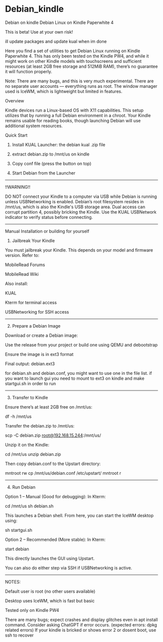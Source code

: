 # Debian_kindle
Debian on kindle
Debian Linux on Kindle Paperwhite 4

This is beta! Use at your own risk!

ill update packages and update kual when im done

Here you find a set of utilities to get Debian Linux running on Kindle Paperwhite 4. This has only been tested on the Kindle PW4, and while it might work on other Kindle models with touchscreens and sufficient resources (at least 2GB free storage and 512MiB RAM), there’s no guarantee it will function properly.

Note: There are many bugs, and this is very much experimental. There are no separate user accounts — everything runs as root. The window manager used is IceWM, which is lightweight but limited in features.

Overview

Kindle devices run a Linux-based OS with X11 capabilities. This setup utilizes that by running a full Debian environment in a chroot. Your Kindle remains usable for reading books, though launching Debian will use additional system resources.

Quick Start

1. Install KUAL Launcher: the debian kual .zip file

2. extract debian.zip to /mnt/us on kindle

3. Copy conf file (press the button on top)

4. Start Debian from the Launcher



---

!!WARNING!!

DO NOT connect your Kindle to a computer via USB while Debian is running unless USBNetworking is enabled. Debian’s root filesystem resides in /mnt/us, which is also the Kindle's USB storage area. Dual access can corrupt partition 4, possibly bricking the Kindle. Use the KUAL USBNetwork indicator to verify status before connecting.


---

Manual Installation or building for yourself

1. Jailbreak Your Kindle

You must jailbreak your Kindle. This depends on your model and firmware version. Refer to:

MobileRead Forums

MobileRead Wiki


Also install:

KUAL

Kterm for terminal access

USBNetworking for SSH access



---

2. Prepare a Debian Image

Download or create a Debian image:

Use the release from your project or build one using QEMU and debootstrap

Ensure the image is in ext3 format

Final output: debian.ext3

for debian.sh and debian.conf, you might want to use one in the file list.
if you want to launch gui you need to mount to ext3 on kindle and make startgui.sh in order to run



---

3. Transfer to Kindle

Ensure there’s at least 2GB free on /mnt/us:

df -h /mnt/us

Transfer the debian.zip to /mnt/us:

scp -C debian.zip root@192.168.15.244:/mnt/us/

Unzip it on the Kindle:

cd /mnt/us
unzip debian.zip

Then copy debian.conf to the Upstart directory:

mntroot rw
cp /mnt/us/debian.conf /etc/upstart/
mntroot r


---

4. Run Debian

Option 1 – Manual (Good for debugging):
In Kterm:

cd /mnt/us
sh debian.sh

This launches a Debian shell. From here, you can start the IceWM desktop using:

sh startgui.sh

Option 2 – Recommended (More stable):
In Kterm:

start debian

This directly launches the GUI using Upstart.

You can also do either step via SSH if USBNetworking is active.


---

NOTES:

Default user is root (no other users available)

Desktop uses IceWM, which is fast but basic

Tested only on Kindle PW4

There are many bugs; expect crashes and display glitches even in apt install command. Consider asking ChatGPT if error occurs.
(expected errors: dpkg related errors)
If your kindle is bricked or shows error 2 or dosent boot, use ssh to recover

